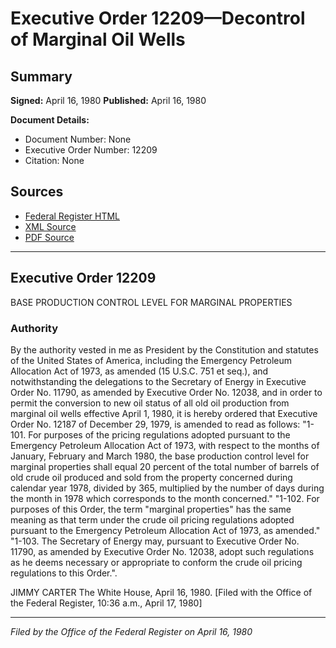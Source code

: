 # Executive Order 12209—Decontrol of Marginal Oil Wells

## Summary

**Signed:** April 16, 1980
**Published:** April 16, 1980

**Document Details:**
- Document Number: None
- Executive Order Number: 12209
- Citation: None

## Sources
- [Federal Register HTML](https://www.presidency.ucsb.edu/documents/executive-order-12209-decontrol-marginal-oil-wells)
- [XML Source](None)
- [PDF Source](None)

---

## Executive Order 12209

BASE PRODUCTION CONTROL LEVEL FOR MARGINAL PROPERTIES
### Authority

By the authority vested in me as President by the Constitution and statutes of the United States of America, including the Emergency Petroleum Allocation Act of 1973, as amended (15 U.S.C. 751 et seq.), and notwithstanding the delegations to the Secretary of Energy in Executive Order No. 11790, as amended by Executive Order No. 12038, and in order to permit the conversion to new oil status of all old oil production from marginal oil wells effective April 1, 1980, it is hereby ordered that Executive Order No. 12187 of December 29, 1979, is amended to read as follows:
"1-101. For purposes of the pricing regulations adopted pursuant to the Emergency Petroleum Allocation Act of 1973, with respect to the months of January, February and March 1980, the base production control level for marginal properties shall equal 20 percent of the total number of barrels of old crude oil produced and sold from the property concerned during calendar year 1978, divided by 365, multiplied by the number of days during the month in 1978 which corresponds to the month concerned."
"1-102. For purposes of this Order, the term "marginal properties" has the same meaning as that term under the crude oil pricing regulations adopted pursuant to the Emergency Petroleum Allocation Act of 1973, as amended."
"1-103. The Secretary of Energy may, pursuant to Executive Order No. 11790, as amended by Executive Order No. 12038, adopt such regulations as he deems necessary or appropriate to conform the crude oil pricing regulations to this Order.".

JIMMY CARTER
The White House,
April 16, 1980.
[Filed with the Office of the Federal Register, 10:36 a.m., April 17, 1980]

---

*Filed by the Office of the Federal Register on April 16, 1980*
